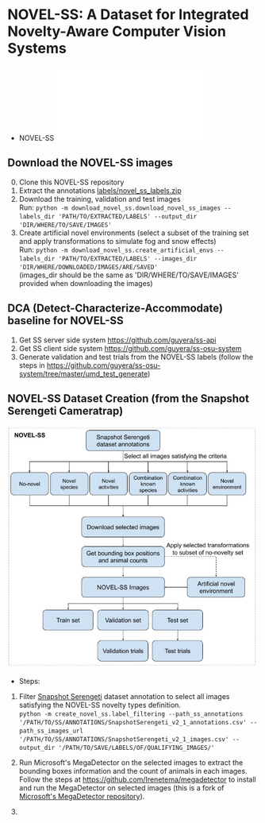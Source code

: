 # NOVEL-SS: A Dataset for Integrated Novelty-Aware Computer Vision Systems 

* NOVEL-SS
![NOVEL-SS Novelty Categories](/create_novel_ss/sample_images.pdf)


## Download the NOVEL-SS images
0. Clone this NOVEL-SS repository
1. Extract the annotations [labels/novel_ss_labels.zip](/labels/novel_ss_labels.zip)
2. Download the training, validation and test images  
   Run: `python -m download_novel_ss.download_novel_ss_images --labels_dir 'PATH/TO/EXTRACTED/LABELS' --output_dir 'DIR/WHERE/TO/SAVE/IMAGES'`
3. Create artificial novel environments (select a subset of the training set and apply transformations to simulate fog and snow effects)  
    Run: `python -m download_novel_ss.create_artificial_envs --labels_dir 'PATH/TO/EXTRACTED/LABELS' --images_dir 'DIR/WHERE/DOWNLOADED/IMAGES/ARE/SAVED'`  
    (images_dir should be the same as 'DIR/WHERE/TO/SAVE/IMAGES' provided when downloading the images)


## DCA (Detect-Characterize-Accommodate) baseline for NOVEL-SS
1. Get SS server side system https://github.com/guyera/ss-api
2. Get SS client side system https://github.com/guyera/ss-osu-system
3. Generate validation and test trials from the NOVEL-SS labels (follow the steps in https://github.com/guyera/ss-osu-system/tree/master/umd_test_generate)


## NOVEL-SS Dataset Creation (from the Snapshot Serengeti Cameratrap)

![NOVEL-SS Creation process](/create_novel_ss/NOVEL-SS_Flowchart.jpg)

- Steps:
1. Filter [Snapshot Serengeti](https://lila.science/datasets/snapshot-serengeti) dataset annotation to select all images satisfying the NOVEL-SS novelty types definition.  
`python -m create_novel_ss.label_filtering --path_ss_annotations '/PATH/TO/SS/ANNOTATIONS/SnapshotSerengeti_v2_1_annotations.csv' --path_ss_images_url '/PATH/TO/SS/ANNOTATIONS/SnapshotSerengeti_v2_1_images.csv' --output_dir '/PATH/TO/SAVE/LABELS/OF/QUALIFYING_IMAGES/'`

2. Run Microsoft's MegaDetector on the selected images to extract the bounding boxes information and the count of animals in each images. Follow the steps at https://github.com/Irenetema/megadetector to install and run the MegaDetector on selected images (this is a fork of [Microsoft's MegaDetector repository](https://github.com/microsoft/CameraTraps/tree/main/archive)).

3. 





